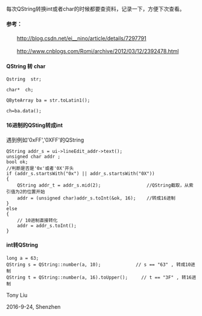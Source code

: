 每次QString转换int或者char的时候都要查资料，记录一下，方便下次查看。

#### 参考：

　　http://blog.csdn.net/ei__nino/article/details/7297791

　　http://www.cnblogs.com/Romi/archive/2012/03/12/2392478.html

#### QString 转 char

```
Qstring  str;

char*  ch;

QByteArray ba = str.toLatin1();    

ch=ba.data();
```

#### 16进制的QSting转成int

遇到例如'0xFF','0XFF'的QString

```
QString addr_s = ui->lineEdit_addr->text();
unsigned char addr ;
bool ok;
//判断是否是'0x'或者'0X'开头
if (addr_s.startsWith("0x") || addr_s.startsWith("0X"))
{
    QString addr_t = addr_s.mid(2);                 //QString截取，从索引值为2的位置开始
    addr = (unsigned char)addr_s.toInt(&ok, 16);    //转成16进制
}
else
{
    // 10进制直接转化
    addr = addr_s.toInt();
}
```

#### int转QString

```
long a = 63;  
QString s = QString::number(a, 10);             // s == "63" , 转成10进制 
QString t = QString::number(a, 16).toUpper();     // t == "3F" , 转16进制 
```

Tony Liu

2016-9-24, Shenzhen